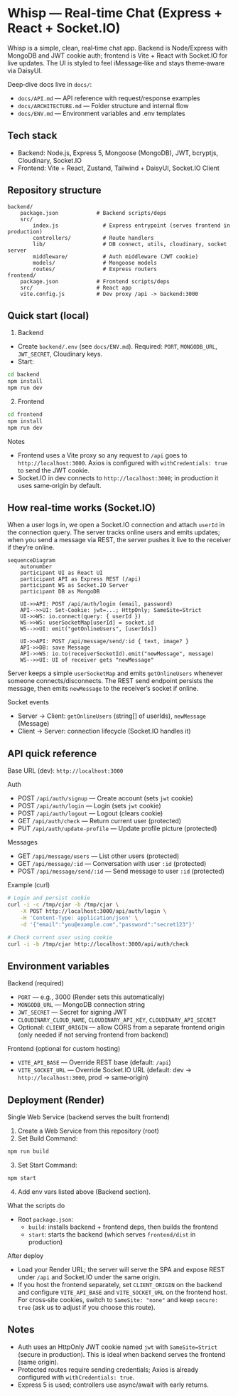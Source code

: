 # Whisp — Real‑time Chat (Express + React + Socket.IO)

Whisp is a simple, clean, real‑time chat app. Backend is Node/Express with MongoDB and JWT cookie auth; frontend is Vite + React with Socket.IO for live updates. The UI is styled to feel iMessage‑like and stays theme‑aware via DaisyUI.

Deep‑dive docs live in `docs/`:

- `docs/API.md` — API reference with request/response examples
- `docs/ARCHITECTURE.md` — Folder structure and internal flow
- `docs/ENV.md` — Environment variables and .env templates

## Tech stack

- Backend: Node.js, Express 5, Mongoose (MongoDB), JWT, bcryptjs, Cloudinary, Socket.IO
- Frontend: Vite + React, Zustand, Tailwind + DaisyUI, Socket.IO Client

## Repository structure

```
backend/
	package.json            # Backend scripts/deps
	src/
		index.js              # Express entrypoint (serves frontend in production)
		controllers/          # Route handlers
		lib/                  # DB connect, utils, cloudinary, socket server
		middleware/           # Auth middleware (JWT cookie)
		models/               # Mongoose models
		routes/               # Express routers
frontend/
	package.json            # Frontend scripts/deps
	src/                    # React app
	vite.config.js          # Dev proxy /api -> backend:3000
```

## Quick start (local)

1) Backend

- Create `backend/.env` (see `docs/ENV.md`). Required: `PORT`, `MONGODB_URL`, `JWT_SECRET`, Cloudinary keys.
- Start:

```bash
cd backend
npm install
npm run dev
```

2) Frontend

```bash
cd frontend
npm install
npm run dev
```

Notes
- Frontend uses a Vite proxy so any request to `/api` goes to `http://localhost:3000`. Axios is configured with `withCredentials: true` to send the JWT cookie.
- Socket.IO in dev connects to `http://localhost:3000`; in production it uses same‑origin by default.

## How real‑time works (Socket.IO)

When a user logs in, we open a Socket.IO connection and attach `userId` in the connection query. The server tracks online users and emits updates; when you send a message via REST, the server pushes it live to the receiver if they’re online.

```mermaid
sequenceDiagram
	autonumber
	participant UI as React UI
	participant API as Express REST (/api)
	participant WS as Socket.IO Server
	participant DB as MongoDB

	UI->>API: POST /api/auth/login (email, password)
	API-->>UI: Set-Cookie: jwt=...; HttpOnly; SameSite=Strict
	UI->>WS: io.connect(query: { userId })
	WS->>WS: userSocketMap[userId] = socket.id
	WS-->>UI: emit("getOnlineUsers", [userIds])

	UI->>API: POST /api/message/send/:id { text, image? }
	API->>DB: save Message
	API->>WS: io.to(receiverSocketId).emit("newMessage", message)
	WS-->>UI: UI of receiver gets "newMessage"
```

Server keeps a simple `userSocketMap` and emits `getOnlineUsers` whenever someone connects/disconnects. The REST send endpoint persists the message, then emits `newMessage` to the receiver’s socket if online.

Socket events
- Server → Client: `getOnlineUsers` (string[] of userIds), `newMessage` (Message)
- Client → Server: connection lifecycle (Socket.IO handles it)

## API quick reference

Base URL (dev): `http://localhost:3000`

Auth
- POST `/api/auth/signup` — Create account (sets `jwt` cookie)
- POST `/api/auth/login` — Login (sets `jwt` cookie)
- POST `/api/auth/logout` — Logout (clears cookie)
- GET `/api/auth/check` — Return current user (protected)
- PUT `/api/auth/update-profile` — Update profile picture (protected)

Messages
- GET `/api/message/users` — List other users (protected)
- GET `/api/message/:id` — Conversation with user `:id` (protected)
- POST `/api/message/send/:id` — Send message to user `:id` (protected)

Example (curl)

```bash
# Login and persist cookie
curl -i -c /tmp/cjar -b /tmp/cjar \
	-X POST http://localhost:3000/api/auth/login \
	-H 'Content-Type: application/json' \
	-d '{"email":"you@example.com","password":"secret123"}'

# Check current user using cookie
curl -i -b /tmp/cjar http://localhost:3000/api/auth/check
```

## Environment variables

Backend (required)
- `PORT` — e.g., 3000 (Render sets this automatically)
- `MONGODB_URL` — MongoDB connection string
- `JWT_SECRET` — Secret for signing JWT
- `CLOUDINARY_CLOUD_NAME`, `CLOUDINARY_API_KEY`, `CLOUDINARY_API_SECRET`
- Optional: `CLIENT_ORIGIN` — allow CORS from a separate frontend origin (only needed if not serving frontend from backend)

Frontend (optional for custom hosting)
- `VITE_API_BASE` — Override REST base (default: `/api`)
- `VITE_SOCKET_URL` — Override Socket.IO URL (default: dev → `http://localhost:3000`, prod → same‑origin)

## Deployment (Render)

Single Web Service (backend serves the built frontend)

1) Create a Web Service from this repository (root)
2) Set Build Command:

```bash
npm run build
```

3) Set Start Command:

```bash
npm start
```

4) Add env vars listed above (Backend section).

What the scripts do
- Root `package.json`:
	- `build`: installs backend + frontend deps, then builds the frontend
	- `start`: starts the backend (which serves `frontend/dist` in production)

After deploy
- Load your Render URL; the server will serve the SPA and expose REST under `/api` and Socket.IO under the same origin.
- If you host the frontend separately, set `CLIENT_ORIGIN` on the backend and configure `VITE_API_BASE` and `VITE_SOCKET_URL` on the frontend host. For cross‑site cookies, switch to `SameSite: "none"` and keep `secure: true` (ask us to adjust if you choose this route).

## Notes

- Auth uses an HttpOnly JWT cookie named `jwt` with `SameSite=Strict` (secure in production). This is ideal when backend serves the frontend (same origin).
- Protected routes require sending credentials; Axios is already configured with `withCredentials: true`.
- Express 5 is used; controllers use async/await with early returns.


